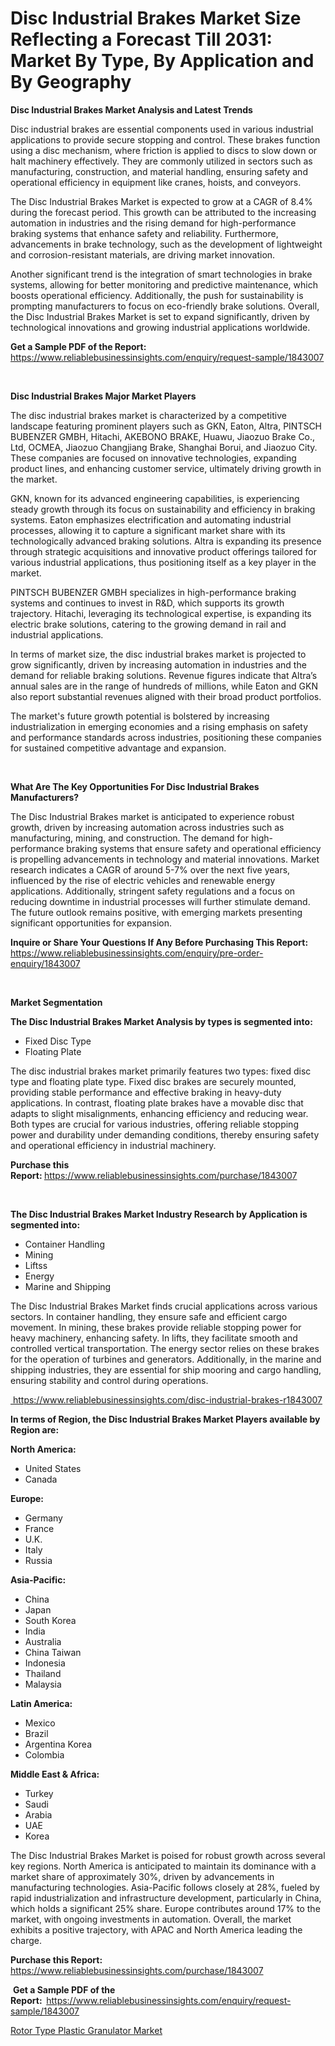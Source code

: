 <p><h1>Disc Industrial Brakes Market Size Reflecting a Forecast Till 2031: Market By Type, By Application and By Geography</h1></p><p><strong>Disc Industrial Brakes Market Analysis and Latest Trends</strong></p>
<p><p>Disc industrial brakes are essential components used in various industrial applications to provide secure stopping and control. These brakes function using a disc mechanism, where friction is applied to discs to slow down or halt machinery effectively. They are commonly utilized in sectors such as manufacturing, construction, and material handling, ensuring safety and operational efficiency in equipment like cranes, hoists, and conveyors.</p><p>The Disc Industrial Brakes Market is expected to grow at a CAGR of 8.4% during the forecast period. This growth can be attributed to the increasing automation in industries and the rising demand for high-performance braking systems that enhance safety and reliability. Furthermore, advancements in brake technology, such as the development of lightweight and corrosion-resistant materials, are driving market innovation. </p><p>Another significant trend is the integration of smart technologies in brake systems, allowing for better monitoring and predictive maintenance, which boosts operational efficiency. Additionally, the push for sustainability is prompting manufacturers to focus on eco-friendly brake solutions. Overall, the Disc Industrial Brakes Market is set to expand significantly, driven by technological innovations and growing industrial applications worldwide.</p></p>
<p><strong>Get a Sample PDF of the Report:&nbsp;</strong> <a href="https://www.reliablebusinessinsights.com/enquiry/request-sample/1843007?utm_campaign=1106&utm_medium=2&utm_source=Github&utm_content=ia&utm_term=01012025&utm_id=disc-industrial-brakes">https://www.reliablebusinessinsights.com/enquiry/request-sample/1843007</a></p>
<p>&nbsp;</p>
<p><strong>Disc Industrial Brakes Major Market Players</strong></p>
<p><p>The disc industrial brakes market is characterized by a competitive landscape featuring prominent players such as GKN, Eaton, Altra, PINTSCH BUBENZER GMBH, Hitachi, AKEBONO BRAKE, Huawu, Jiaozuo Brake Co., Ltd, OCMEA, Jiaozuo Changjiang Brake, Shanghai Borui, and Jiaozuo City. These companies are focused on innovative technologies, expanding product lines, and enhancing customer service, ultimately driving growth in the market.</p><p>GKN, known for its advanced engineering capabilities, is experiencing steady growth through its focus on sustainability and efficiency in braking systems. Eaton emphasizes electrification and automating industrial processes, allowing it to capture a significant market share with its technologically advanced braking solutions. Altra is expanding its presence through strategic acquisitions and innovative product offerings tailored for various industrial applications, thus positioning itself as a key player in the market.</p><p>PINTSCH BUBENZER GMBH specializes in high-performance braking systems and continues to invest in R&D, which supports its growth trajectory. Hitachi, leveraging its technological expertise, is expanding its electric brake solutions, catering to the growing demand in rail and industrial applications. </p><p>In terms of market size, the disc industrial brakes market is projected to grow significantly, driven by increasing automation in industries and the demand for reliable braking solutions. Revenue figures indicate that Altra’s annual sales are in the range of hundreds of millions, while Eaton and GKN also report substantial revenues aligned with their broad product portfolios. </p><p>The market's future growth potential is bolstered by increasing industrialization in emerging economies and a rising emphasis on safety and performance standards across industries, positioning these companies for sustained competitive advantage and expansion.</p></p>
<p>&nbsp;</p>
<p><strong>What Are The Key Opportunities For Disc Industrial Brakes Manufacturers?</strong></p>
<p><p>The Disc Industrial Brakes market is anticipated to experience robust growth, driven by increasing automation across industries such as manufacturing, mining, and construction. The demand for high-performance braking systems that ensure safety and operational efficiency is propelling advancements in technology and material innovations. Market research indicates a CAGR of around 5-7% over the next five years, influenced by the rise of electric vehicles and renewable energy applications. Additionally, stringent safety regulations and a focus on reducing downtime in industrial processes will further stimulate demand. The future outlook remains positive, with emerging markets presenting significant opportunities for expansion.</p></p>
<p><strong>Inquire or Share Your Questions If Any Before Purchasing This Report:</strong> <a href="https://www.reliablebusinessinsights.com/enquiry/pre-order-enquiry/1843007?utm_campaign=1106&utm_medium=2&utm_source=Github&utm_content=ia&utm_term=01012025&utm_id=disc-industrial-brakes">https://www.reliablebusinessinsights.com/enquiry/pre-order-enquiry/1843007</a></p>
<p>&nbsp;</p>
<p><strong>Market Segmentation</strong></p>
<p><strong>The Disc Industrial Brakes Market Analysis by types is segmented into:</strong></p>
<p><ul><li>Fixed Disc Type</li><li>Floating Plate</li></ul></p>
<p><p>The disc industrial brakes market primarily features two types: fixed disc type and floating plate type. Fixed disc brakes are securely mounted, providing stable performance and effective braking in heavy-duty applications. In contrast, floating plate brakes have a movable disc that adapts to slight misalignments, enhancing efficiency and reducing wear. Both types are crucial for various industries, offering reliable stopping power and durability under demanding conditions, thereby ensuring safety and operational efficiency in industrial machinery.</p></p>
<p><strong>Purchase this Report:&nbsp;</strong><a href="https://www.reliablebusinessinsights.com/purchase/1843007?utm_campaign=1106&utm_medium=2&utm_source=Github&utm_content=ia&utm_term=01012025&utm_id=disc-industrial-brakes">https://www.reliablebusinessinsights.com/purchase/1843007</a></p>
<p>&nbsp;</p>
<p><strong>The Disc Industrial Brakes Market Industry Research by Application is segmented into:</strong></p>
<p><ul><li>Container Handling</li><li>Mining</li><li>Liftss</li><li>Energy</li><li>Marine and Shipping</li></ul></p>
<p><p>The Disc Industrial Brakes Market finds crucial applications across various sectors. In container handling, they ensure safe and efficient cargo movement. In mining, these brakes provide reliable stopping power for heavy machinery, enhancing safety. In lifts, they facilitate smooth and controlled vertical transportation. The energy sector relies on these brakes for the operation of turbines and generators. Additionally, in the marine and shipping industries, they are essential for ship mooring and cargo handling, ensuring stability and control during operations.</p></p>
<p><a href="https://www.reliablebusinessinsights.com/disc-industrial-brakes-r1843007?utm_campaign=1106&utm_medium=2&utm_source=Github&utm_content=ia&utm_term=01012025&utm_id=disc-industrial-brakes">&nbsp;https://www.reliablebusinessinsights.com/disc-industrial-brakes-r1843007</a></p>
<p><strong>In terms of Region, the Disc Industrial Brakes Market Players available by Region are:</strong></p>
<p>
    <p> <strong> North America: </strong>
        <ul>
            <li>United States</li>
            <li>Canada</li>
        </ul>
        </p> 
    <p> <strong> Europe: </strong>
        <ul>
            <li>Germany</li>
            <li>France</li>
            <li>U.K.</li>
            <li>Italy</li>
            <li>Russia</li>
        </ul>
        </p> 
    <p> <strong> Asia-Pacific: </strong>
        <ul>
            <li>China</li>
            <li>Japan</li>
            <li>South Korea</li>
            <li>India</li>
            <li>Australia</li>
            <li>China Taiwan</li>
            <li>Indonesia</li>
            <li>Thailand</li>
            <li>Malaysia</li>
        </ul>
        </p> 
    <p> <strong> Latin America: </strong>
        <ul>
            <li>Mexico</li>
            <li>Brazil</li>
            <li>Argentina Korea</li>
            <li>Colombia</li>
        </ul>
        </p> 
    <p> <strong> Middle East & Africa: </strong>
        <ul>
            <li>Turkey</li>
            <li>Saudi</li>
            <li>Arabia</li>
            <li>UAE</li>
            <li>Korea</li>
        </ul>
    </p>
    </p>
<p><p>The Disc Industrial Brakes Market is poised for robust growth across several key regions. North America is anticipated to maintain its dominance with a market share of approximately 30%, driven by advancements in manufacturing technologies. Asia-Pacific follows closely at 28%, fueled by rapid industrialization and infrastructure development, particularly in China, which holds a significant 25% share. Europe contributes around 17% to the market, with ongoing investments in automation. Overall, the market exhibits a positive trajectory, with APAC and North America leading the charge.</p></p>
<p><strong>Purchase this Report: </strong><a href="https://www.reliablebusinessinsights.com/purchase/1843007?utm_campaign=1106&utm_medium=2&utm_source=Github&utm_content=ia&utm_term=01012025&utm_id=disc-industrial-brakes">https://www.reliablebusinessinsights.com/purchase/1843007</a></p>
<p>&nbsp;<strong>Get a Sample PDF of the Report:&nbsp;&nbsp;</strong><a href="https://www.reliablebusinessinsights.com/enquiry/request-sample/1843007?utm_campaign=1106&utm_medium=2&utm_source=Github&utm_content=ia&utm_term=01012025&utm_id=disc-industrial-brakes">https://www.reliablebusinessinsights.com/enquiry/request-sample/1843007</a></p>
<p><strong></strong></p>
<p><p><a href="https://github.com/mathastilley812967/Market-Research-Report-List-1/blob/main/rotor-type-plastic-granulator-market.md?utm_campaign=1106&utm_medium=2&utm_source=Github&utm_content=ia&utm_term=01012025&utm_id=disc-industrial-brakes">Rotor Type Plastic Granulator Market</a></p></p>